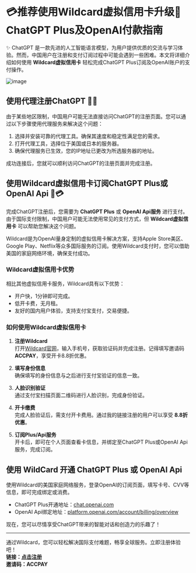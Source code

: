 # 💳推荐使用Wildcard虚拟信用卡升级🤖ChatGPT Plus及OpenAI付款指南

✨ ChatGPT 是一款先进的人工智能语言模型，为用户提供优质的交流与学习体验。然而，中国用户在注册和支付订阅过程中可能会遇到一些困难。本文将详细介绍如何使用 **Wildcard虚拟信用卡** 轻松完成ChatGPT Plus订阅及OpenAI账户的支付操作。

![image](https://github.com/user-attachments/assets/7996a941-e0fa-4c1f-a045-f0b4c1b387f6)

## 使用代理注册ChatGPT 👥🌐

由于某些地区限制，中国用户可能无法直接访问ChatGPT的注册页面。您可以通过以下步骤使用代理服务来解决这个问题：

1. 选择并安装可靠的代理工具。确保其速度和稳定性满足您的需求。
2. 打开代理工具，选择位于美国或日本的服务器。
3. 确保代理服务已生效，您的IP地址已更改为所选服务器的地址。

成功连接后，您就可以顺利访问ChatGPT的注册页面并完成注册。

## 使用Wildcard虚拟信用卡订阅ChatGPT Plus或OpenAI Api 🔐💳

完成ChatGPT注册后，您需要为 **ChatGPT Plus** 或 **OpenAI Api服务** 进行支付。由于国际支付限制，中国用户可能无法使用常见的支付方式，但 **Wildcard虚拟信用卡** 可以帮助您解决这个问题。

Wildcard是为OpenAI量身定制的虚拟信用卡解决方案，支持Apple Store美区、Google Play、Netflix等众多国际服务的订阅。使用Wildcard支付时，您可以借助美国的家庭网络环境，确保支付成功。

### Wildcard虚拟信用卡优势

相比其他虚拟信用卡服务，Wildcard具有以下优势：

- 开户快，1分钟即可完成。
- 低开卡费，无月租。
- 友好的国内用户体验，支持支付宝支付，交易便捷。


### 如何使用Wildcard虚拟信用卡

1. **注册Wildcard**  
   打开[Wildcard官网](https://bit.ly/WildCardo)，输入手机号，获取验证码并完成注册。记得填写邀请码 **ACCPAY**，享受开卡8.8折优惠。

2. **填写身份信息**  
   确保填写的身份信息与之后进行支付宝验证的信息一致。

3. **人脸识别验证**  
   通过支付宝扫描页面二维码进行人脸识别，完成身份验证。

4. **开卡缴费**  
   完成人脸验证后，需支付开卡费用。通过我的链接注册的用户可以享受 **8.8折优惠**。

5. **订阅Plus/Api服务**  
   开卡后，即可在个人页面查看卡信息，并绑定至ChatGPT Plus或OpenAI Api服务，完成订阅。



## 使用 WildCard 开通 ChatGPT Plus 或 OpenAI Api

使用Wildcard的美国家庭网络服务，登录OpenAI的订阅页面，填写卡号、CVV等信息，即可完成绑定或消费。

- ChatGPT Plus开通地址：[chat.openai.com](https://chat.openai.com/)
- OpenAI Api绑定地址：[platform.openai.com/account/billing/overview](https://platform.openai.com/account/billing/overview)

现在，您可以尽情享受ChatGPT带来的智能对话和创造力的乐趣了！

---

通过Wildcard，您可以轻松解决国际支付难题，畅享全球服务。立即注册体验吧！  
**链接：[点击注册](https://bit.ly/WildCardo)**  
**邀请码：ACCPAY**
